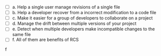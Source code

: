 <panel header="{{ icon_Q_A }} Which of these is not considered a benefit of a typical RCS?">
<question>

- [ ] a. Help a single user manage revisions of a single file
- [ ] b. Help a developer recover from a incorrect modification to a code file
- [ ] c. Make it easier for a group of developers to collaborate on a project
- [ ] d. Manage the drift between multiple versions of your project
- [ ] e. Detect when multiple developers make incompatible changes to the same file
- [ ] f. All of them are benefits of RCS

<div slot="answer">

f

</div>
</question>
</panel>
